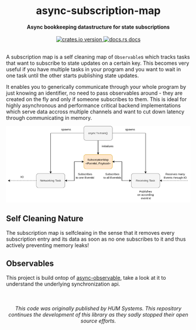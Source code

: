 <h1 align="center">async-subscription-map</h1>
<div align="center">
  <strong>
    Async bookkeeping datastructure for state subscriptions
  </strong>
</div>
<br />
<div align="center">
  <a href="https://crates.io/crates/async-subscription-map">
    <img src="https://img.shields.io/crates/v/async-subscription-map.svg?style=flat-square"
    alt="crates.io version" />
  </a>
  <a href="https://docs.rs/async-subscription-map">
    <img src="https://img.shields.io/badge/docs-latest-blue.svg?style=flat-square"
      alt="docs.rs docs" />
  </a>
</div>
<br />

A subscription map is a self cleaning map of `Observable`s which tracks tasks
that want to subscribe to state updates on a certain key. This becomes very
useful if you have multiple tasks in your program and you want to wait in one
task until the other starts publishing state updates.

It enables you to generically  communicate through your whole program by just
knowing an identifier, no need to pass observables around - they are created on
the fly and only if someone subscribes to them. This is ideal for highly
asynchronous and performance critical backend implementations which serve data
accross multiple channels and want to cut down latency through communicating in
memory.

![Usage Diagram](./docs/diagram.png?raw=true "Diagram")

## Self Cleaning Nature

The subscription map is selfcleaing in the sense that it removes every
subscription entry and its data as soon as no one subscribes to it and thus
actively preventing memory leaks!

## Observables

This project is build ontop of
[async-observable](https://crates.io/crates/async-observable), take a look at
it to understand the underlying synchronization api.

<br />

<h6 align="center">
    This code was originally published by HUM Systems. This repository continues the development of this library as they sadly stopped their open source efforts.
</h6>
